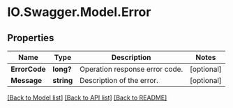 # IO.Swagger.Model.Error
## Properties

Name | Type | Description | Notes
------------ | ------------- | ------------- | -------------
**ErrorCode** | **long?** | Operation response error code. | [optional] 
**Message** | **string** | Description of the error. | [optional] 

[[Back to Model list]](../README.md#documentation-for-models) [[Back to API list]](../README.md#documentation-for-api-endpoints) [[Back to README]](../README.md)

